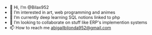 - 👋 Hi, I’m @Bilax952
- 👀 I’m interested in art, web programming and animes
- 🌱 I’m currently deep learning SQL notions linked to php 
- 💞️ I’m looking to collaborate on stuff like ERP's implemention systems
- 📫 How to reach me abigailbilonda952@gmail.com

<!---
Bilax952/Bilax952 is a ✨ special ✨ repository because its `README.md` (this file) appears on your GitHub profile.
You can click the Preview link to take a look at your changes.
--->
